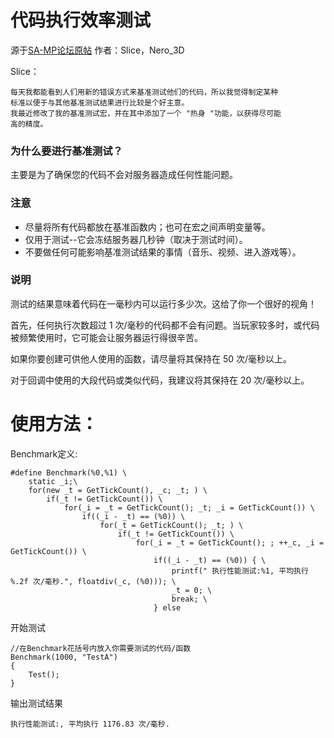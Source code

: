 # 代码执行效率测试
源于[SA-MP论坛原帖](https://sampforum.blast.hk/showthread.php?tid=218491) 作者：Slice，Nero_3D

Slice：
```
每天我都能看到人们用新的错误方式来基准测试他们的代码，所以我觉得制定某种
标准以便于与其他基准测试结果进行比较是个好主意。
我最近修改了我的基准测试宏，并在其中添加了一个 "热身 "功能，以获得尽可能
高的精度。
```
### 为什么要进行基准测试？
主要是为了确保您的代码不会对服务器造成任何性能问题。

### 注意
 - 尽量将所有代码都放在基准函数内；也可在宏之间声明变量等。
 - 仅用于测试--它会冻结服务器几秒钟（取决于测试时间）。
 - 不要做任何可能影响基准测试结果的事情（音乐、视频、进入游戏等）。

### 说明
测试的结果意味着代码在一毫秒内可以运行多少次。这给了你一个很好的视角！

首先，任何执行次数超过 1 次/毫秒的代码都不会有问题。当玩家较多时，或代码被频繁使用时，它可能会让服务器运行得很辛苦。

如果你要创建可供他人使用的函数，请尽量将其保持在 50 次/毫秒以上。

对于回调中使用的大段代码或类似代码，我建议将其保持在 20 次/毫秒以上。

# 使用方法：
Benchmark定义:
```pawn
#define Benchmark(%0,%1) \
    static _i;\
    for(new _t = GetTickCount(), _c; _t; ) \
        if(_t != GetTickCount()) \
            for(_i = _t = GetTickCount(); _t; _i = GetTickCount()) \
                if((_i - _t) == (%0)) \
                    for(_t = GetTickCount(); _t; ) \
                        if(_t != GetTickCount()) \
                            for(_i = _t = GetTickCount(); ; ++_c, _i = GetTickCount()) \
                                if((_i - _t) == (%0)) { \
                                    printf(" 执行性能测试:%1, 平均执行 %.2f 次/毫秒.", floatdiv(_c, (%0))); \
                                    _t = 0; \
                                    break; \
                                } else
```
开始测试
```pawn
//在Benchmark花括号内放入你需要测试的代码/函数
Benchmark(1000, "TestA")
{
    Test();
}
```
输出测试结果
```
执行性能测试:, 平均执行 1176.83 次/毫秒.
```
